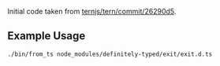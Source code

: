 Initial code taken from [ternjs/tern/commit/26290d5][1].

Example Usage
-------------
`./bin/from_ts node_modules/definitely-typed/exit/exit.d.ts`

[1]: https://github.com/ternjs/tern/commit/26290d5081e8f6577a5105c289ef4829f6c29a5e

